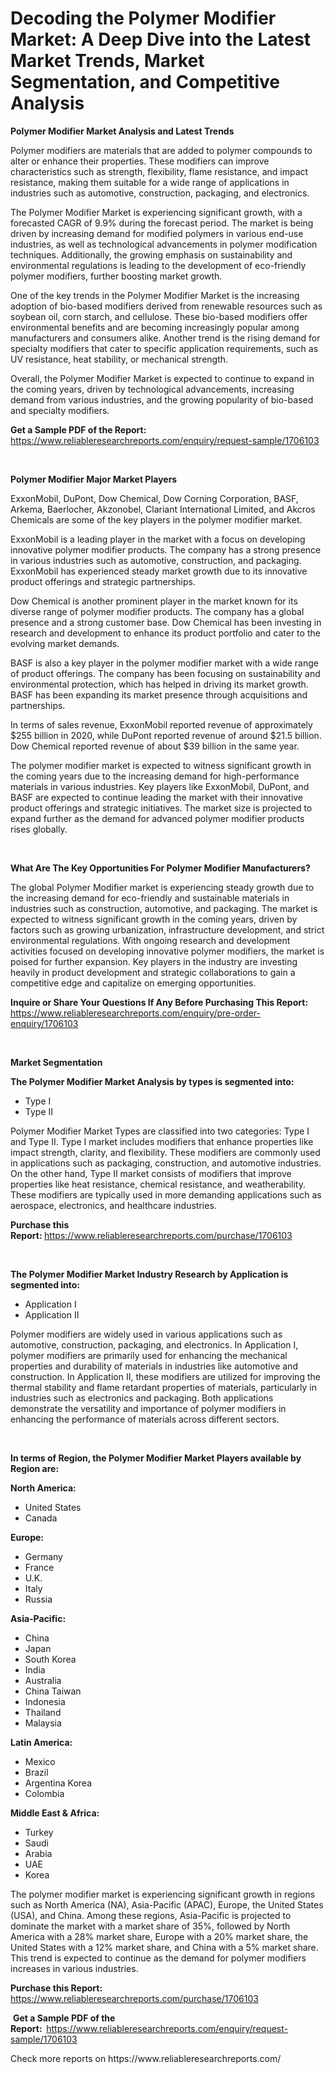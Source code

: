 <p><h1>Decoding the Polymer Modifier Market: A Deep Dive into the Latest Market Trends, Market Segmentation, and Competitive Analysis</h1></p><p><strong>Polymer Modifier Market Analysis and Latest Trends</strong></p>
<p><p>Polymer modifiers are materials that are added to polymer compounds to alter or enhance their properties. These modifiers can improve characteristics such as strength, flexibility, flame resistance, and impact resistance, making them suitable for a wide range of applications in industries such as automotive, construction, packaging, and electronics.</p><p>The Polymer Modifier Market is experiencing significant growth, with a forecasted CAGR of 9.9% during the forecast period. The market is being driven by increasing demand for modified polymers in various end-use industries, as well as technological advancements in polymer modification techniques. Additionally, the growing emphasis on sustainability and environmental regulations is leading to the development of eco-friendly polymer modifiers, further boosting market growth.</p><p>One of the key trends in the Polymer Modifier Market is the increasing adoption of bio-based modifiers derived from renewable resources such as soybean oil, corn starch, and cellulose. These bio-based modifiers offer environmental benefits and are becoming increasingly popular among manufacturers and consumers alike. Another trend is the rising demand for specialty modifiers that cater to specific application requirements, such as UV resistance, heat stability, or mechanical strength.</p><p>Overall, the Polymer Modifier Market is expected to continue to expand in the coming years, driven by technological advancements, increasing demand from various industries, and the growing popularity of bio-based and specialty modifiers.</p></p>
<p><strong>Get a Sample PDF of the Report:&nbsp;</strong> <a href="https://www.reliableresearchreports.com/enquiry/request-sample/1706103">https://www.reliableresearchreports.com/enquiry/request-sample/1706103</a></p>
<p>&nbsp;</p>
<p><strong>Polymer Modifier Major Market Players</strong></p>
<p><p>ExxonMobil, DuPont, Dow Chemical, Dow Corning Corporation, BASF, Arkema, Baerlocher, Akzonobel, Clariant International Limited, and Akcros Chemicals are some of the key players in the polymer modifier market.</p><p>ExxonMobil is a leading player in the market with a focus on developing innovative polymer modifier products. The company has a strong presence in various industries such as automotive, construction, and packaging. ExxonMobil has experienced steady market growth due to its innovative product offerings and strategic partnerships.</p><p>Dow Chemical is another prominent player in the market known for its diverse range of polymer modifier products. The company has a global presence and a strong customer base. Dow Chemical has been investing in research and development to enhance its product portfolio and cater to the evolving market demands.</p><p>BASF is also a key player in the polymer modifier market with a wide range of product offerings. The company has been focusing on sustainability and environmental protection, which has helped in driving its market growth. BASF has been expanding its market presence through acquisitions and partnerships.</p><p>In terms of sales revenue, ExxonMobil reported revenue of approximately $255 billion in 2020, while DuPont reported revenue of around $21.5 billion. Dow Chemical reported revenue of about $39 billion in the same year.</p><p>The polymer modifier market is expected to witness significant growth in the coming years due to the increasing demand for high-performance materials in various industries. Key players like ExxonMobil, DuPont, and BASF are expected to continue leading the market with their innovative product offerings and strategic initiatives. The market size is projected to expand further as the demand for advanced polymer modifier products rises globally.</p></p>
<p>&nbsp;</p>
<p><strong>What Are The Key Opportunities For Polymer Modifier Manufacturers?</strong></p>
<p><p>The global Polymer Modifier market is experiencing steady growth due to the increasing demand for eco-friendly and sustainable materials in industries such as construction, automotive, and packaging. The market is expected to witness significant growth in the coming years, driven by factors such as growing urbanization, infrastructure development, and strict environmental regulations. With ongoing research and development activities focused on developing innovative polymer modifiers, the market is poised for further expansion. Key players in the industry are investing heavily in product development and strategic collaborations to gain a competitive edge and capitalize on emerging opportunities.</p></p>
<p><strong>Inquire or Share Your Questions If Any Before Purchasing This Report:</strong> <a href="https://www.reliableresearchreports.com/enquiry/pre-order-enquiry/1706103">https://www.reliableresearchreports.com/enquiry/pre-order-enquiry/1706103</a></p>
<p>&nbsp;</p>
<p><strong>Market Segmentation</strong></p>
<p><strong>The Polymer Modifier Market Analysis by types is segmented into:</strong></p>
<p><ul><li>Type I</li><li>Type II</li></ul></p>
<p><p>Polymer Modifier Market Types are classified into two categories: Type I and Type II. Type I market includes modifiers that enhance properties like impact strength, clarity, and flexibility. These modifiers are commonly used in applications such as packaging, construction, and automotive industries. On the other hand, Type II market consists of modifiers that improve properties like heat resistance, chemical resistance, and weatherability. These modifiers are typically used in more demanding applications such as aerospace, electronics, and healthcare industries.</p></p>
<p><strong>Purchase this Report:&nbsp;</strong><a href="https://www.reliableresearchreports.com/purchase/1706103">https://www.reliableresearchreports.com/purchase/1706103</a></p>
<p>&nbsp;</p>
<p><strong>The Polymer Modifier Market Industry Research by Application is segmented into:</strong></p>
<p><ul><li>Application I</li><li>Application II</li></ul></p>
<p><p>Polymer modifiers are widely used in various applications such as automotive, construction, packaging, and electronics. In Application I, polymer modifiers are primarily used for enhancing the mechanical properties and durability of materials in industries like automotive and construction. In Application II, these modifiers are utilized for improving the thermal stability and flame retardant properties of materials, particularly in industries such as electronics and packaging. Both applications demonstrate the versatility and importance of polymer modifiers in enhancing the performance of materials across different sectors.</p></p>
<p>&nbsp;</p>
<p><strong>In terms of Region, the Polymer Modifier Market Players available by Region are:</strong></p>
<p>
    <p> <strong> North America: </strong>
        <ul>
            <li>United States</li>
            <li>Canada</li>
        </ul>
        </p> 
    <p> <strong> Europe: </strong>
        <ul>
            <li>Germany</li>
            <li>France</li>
            <li>U.K.</li>
            <li>Italy</li>
            <li>Russia</li>
        </ul>
        </p> 
    <p> <strong> Asia-Pacific: </strong>
        <ul>
            <li>China</li>
            <li>Japan</li>
            <li>South Korea</li>
            <li>India</li>
            <li>Australia</li>
            <li>China Taiwan</li>
            <li>Indonesia</li>
            <li>Thailand</li>
            <li>Malaysia</li>
        </ul>
        </p> 
    <p> <strong> Latin America: </strong>
        <ul>
            <li>Mexico</li>
            <li>Brazil</li>
            <li>Argentina Korea</li>
            <li>Colombia</li>
        </ul>
        </p> 
    <p> <strong> Middle East & Africa: </strong>
        <ul>
            <li>Turkey</li>
            <li>Saudi</li>
            <li>Arabia</li>
            <li>UAE</li>
            <li>Korea</li>
        </ul>
    </p>
    </p>
<p><p>The polymer modifier market is experiencing significant growth in regions such as North America (NA), Asia-Pacific (APAC), Europe, the United States (USA), and China. Among these regions, Asia-Pacific is projected to dominate the market with a market share of 35%, followed by North America with a 28% market share, Europe with a 20% market share, the United States with a 12% market share, and China with a 5% market share. This trend is expected to continue as the demand for polymer modifiers increases in various industries.</p></p>
<p><strong>Purchase this Report: </strong><a href="https://www.reliableresearchreports.com/purchase/1706103">https://www.reliableresearchreports.com/purchase/1706103</a></p>
<p>&nbsp;<strong>Get a Sample PDF of the Report:&nbsp;&nbsp;</strong><a href="https://www.reliableresearchreports.com/enquiry/request-sample/1706103">https://www.reliableresearchreports.com/enquiry/request-sample/1706103</a></p>
<p><strong></strong></p>
<p>Check more reports on https://www.reliableresearchreports.com/</p>
